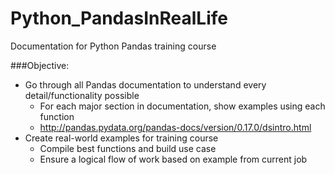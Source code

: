 # Python_PandasInRealLife
Documentation for Python Pandas training course

###Objective:
* Go through all Pandas documentation to understand every detail/functionality possible
  * For each major section in documentation, show examples using each function
  * http://pandas.pydata.org/pandas-docs/version/0.17.0/dsintro.html
* Create real-world examples for training course
  * Compile best functions and build use case
  * Ensure a logical flow of work based on example from current job
